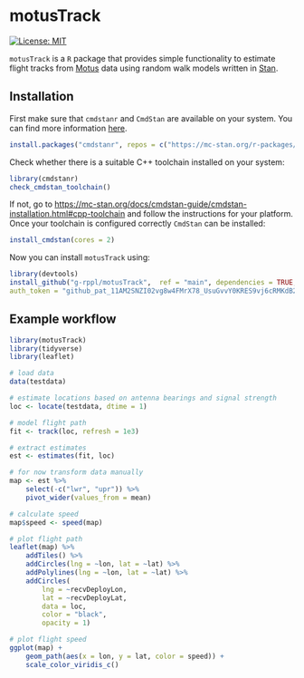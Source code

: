 # motusTrack

[![License: MIT](https://img.shields.io/badge/License-MIT-green.svg)](https://github.com/g-rppl/motusTrack/blob/main/LICENSE)

`motusTrack` is a `R` package that provides simple functionality to estimate flight tracks from [Motus](https://motus.org/) data using random walk models written in [Stan](https://mc-stan.org/).

## Installation

First make sure that `cmdstanr` and `CmdStan` are available on your system. You can find more information [here](https://mc-stan.org/cmdstanr/articles/cmdstanr.html).

```r
install.packages("cmdstanr", repos = c("https://mc-stan.org/r-packages/", getOption("repos")))
```

Check whether there is a suitable C++ toolchain installed on your system:

```r
library(cmdstanr)
check_cmdstan_toolchain()
```

If not, go to <https://mc-stan.org/docs/cmdstan-guide/cmdstan-installation.html#cpp-toolchain> and follow the instructions for your platform. Once your toolchain is configured correctly `CmdStan` can be installed:

```r
install_cmdstan(cores = 2)
```

Now you can install `motusTrack` using:

```r
library(devtools)
install_github("g-rppl/motusTrack",  ref = "main", dependencies = TRUE,
auth_token = "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" )
```

## Example workflow
    
```r
library(motusTrack)
library(tidyverse)
library(leaflet)

# load data
data(testdata)

# estimate locations based on antenna bearings and signal strength
loc <- locate(testdata, dtime = 1)

# model flight path
fit <- track(loc, refresh = 1e3)

# extract estimates
est <- estimates(fit, loc)

# for now transform data manually
map <- est %>%
    select(-c("lwr", "upr")) %>%
    pivot_wider(values_from = mean)

# calculate speed
map$speed <- speed(map)

# plot flight path
leaflet(map) %>%
    addTiles() %>%
    addCircles(lng = ~lon, lat = ~lat) %>%
    addPolylines(lng = ~lon, lat = ~lat) %>%
    addCircles(
        lng = ~recvDeployLon,
        lat = ~recvDeployLat,
        data = loc,
        color = "black",
        opacity = 1)

# plot flight speed
ggplot(map) +
    geom_path(aes(x = lon, y = lat, color = speed)) +
    scale_color_viridis_c()
```